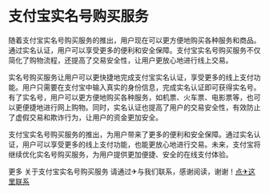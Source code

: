 # 支付宝实名号购买服务

随着支付宝实名号购买服务的推出，用户现在可以更方便地购买各种服务和商品。通过实名认证，用户可以享受更多的便利和安全保障。支付宝实名号购买服务不仅简化了购物流程，还提高了交易安全性，让用户更放心地进行线上交易。

实名号购买服务让用户可以更快捷地完成支付宝实名认证，享受更多的线上支付功能。用户只需要在支付宝中输入真实的身份信息，完成实名认证即可获得实名号。有了实名号，用户可以更方便地购买各种服务，如机票、火车票、电影票等，也可以更便捷地进行网上购物。同时，实名认证也提高了用户的交易安全性，有效防止了虚假交易和欺诈行为，让用户的资金更加安全。

支付宝实名号购买服务的推出，为用户带来了更多的便利和安全保障。通过实名认证，用户可以享受更多的线上支付功能，也能更放心地进行交易。未来，支付宝将继续优化实名号购买服务，为用户提供更加便捷、安全的在线支付体验。

更多 关于支付宝实名号购买服务 请通过✈与我们联系，感谢阅读，谢谢！[点✈这里联系](https://c.k02.cc)